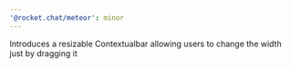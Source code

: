 ```yaml
---
'@rocket.chat/meteor': minor
---
```


Introduces a resizable Contextualbar allowing users to change the width just by dragging it
